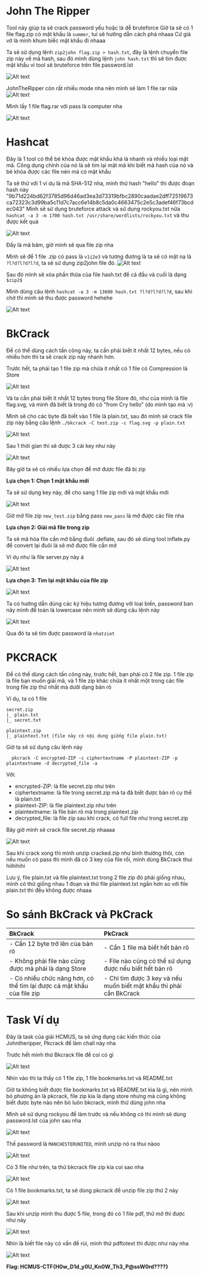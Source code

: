 # John The Ripper

Tool này giúp ta sẽ crack password yếu hoặc là dễ bruteforce
Giờ ta sẽ có 1 file flag.zip có mật khẩu là ``summer``, tui sẽ hướng dẫn cách phá nhaaa
Cứ giả vờ là mình khum biếc mật khẩu đi nhaaa

Ta sẽ sử dụng lệnh ``zip2john flag.zip > hash.txt``, đây là lệnh chuyển file zip này về mã hash, sau đó mình dùng lệnh ``john hash.txt`` thì sẽ tìm được mật khẩu vì tool sẽ bruteforce trên file password.lst

![Alt text](image.png)

JohnTheRipper còn rất nhiều mode nha nên mình sẽ làm 1 file rar nữa
![Alt text](image-1.png)

Mình lấy 1 file flag.rar với pass là computer nha

![Alt text](image-2.png)

# Hashcat

Đây là 1 tool có thể bẻ khóa được mật khẩu khá là nhanh và nhiều loại mật mã. Công dụng chính của nó là sẽ tìm lại mật mã khi biết mã hash của nó và bẻ khóa được các file nén mà có mật khẩu

Ta sẽ thử với 1 ví dụ là mã SHA-512 nha, mình thử hash "hello" thì được đoạn hash này "9b71d224bd62f3785d96d46ad3ea3d73319bfbc2890caadae2dff72519673ca72323c3d99ba5c11d7c7acc6e14b8c5da0c4663475c2e5c3adef46f73bcdec043"
Mình sẽ sử dụng bruteforce attack và sử dụng rockyou.txt nữa 
``hashcat -a 3 -m 1700 hash.txt /usr/share/wordlists/rockyou.txt``
và thu được kết quả 

![Alt text](image-3.png)

Đấy là mã băm, giờ mình sẽ qua file zip nha

Mình sẽ để 1 file .zip có pass là ``v1i2e3`` và tương đương là ta sẽ có mặt nạ là ``?l?d?l?d?l?d``, ta sẽ sử dụng zip2john file đó.
![Alt text](image-4.png)

Sau đó mình sẽ xóa phần thừa của file hash.txt để cả đầu và cuối là dạng ``$zip2$``

Mình dùng câu lệnh ``hashcat -a 3 -m 13600 hash.txt ?l?d?l?d?l?d``, sau khi chờ thì mình sẽ thu được password hehehe

![Alt text](image-5.png)

# BkCrack

Để có thể dùng cách tấn công này, ta cần phải biết ít nhất 12 bytes, nếu có nhiều hơn thì ta sẽ crack zip này nhanh hơn.

Trước hết, ta phải tạo 1 file zip mà chứa ít nhất có 1 file có Compression là Store

![Alt text](image-6.png)

Và ta cần phải biết ít nhất 12 bytes trong file Store đó, như của mình là file flag.svg, và mình đã biết là trong đó có "from Cry hello" (do mình tạo mà :v) 

Mình sẽ cho các byte đã biết vào 1 file là plain.txt, sau đó mình sẽ crack file zip này bằng câu lệnh
``./bkcrack -C test.zip -c flag.svg -p plain.txt``

![Alt text](image-7.png)

Sau 1 thời gian thì sẽ được 3 cái key như này

![Alt text](image-9.png)

Bây giờ ta sẽ có nhiều lựa chọn để mở được file đã bị zip 

**Lựa chọn 1: Chọn 1 mật khẩu mới**

Ta sẽ sử dụng key này, để cho sang 1 file zip mới và mật khẩu mới

![Alt text](image-10.png)

Giờ mở file zip ``new_test.zip`` bằng pass ``new_pass`` là mở được các file nha

**Lựa chọn 2: Giải mã file trong zip**

Ta sẽ mã hóa file cần mở bằng đuôi .deflate, sau đó sẽ dùng tool inflate.py để convert lại đuôi là sẽ mở được file cần mở

Ví dụ như là file server.py này á

![Alt text](image-11.png)

**Lựa chọn 3: Tìm lại mật khẩu của file zip**

![Alt text](image-12.png)

Ta có hướng dẫn dùng các ký hiệu tương đương với loại biến, password ban nãy mình để toàn là lowercase nên mình sẽ dùng câu lệnh này


![Alt text](image-13.png)

Qua đó ta sẽ tìm được password là ``nhatziet``


# PKCRACK

Để có thể dùng cách tấn công này, trước hết, bạn phải có 2 file zip. 1 file zip là file bạn muốn giải mã, và 1 file zip khác chứa ít nhất một trong các file trong file zip thứ nhất mà dưới dạng bản rõ

Ví dụ, ta có 1 file 
```
secret.zip  
|_ plain.txt
|_ secret.txt

plaintext.zip
|_ plaintext.txt (file này có nội dung giống file plain.txt)
```

Giờ ta sẽ sử dụng câu lệnh này
```
  pkcrack -C encrypted-ZIP -c ciphertextname -P plaintext-ZIP -p plaintextname -d decrypted_file -a
```

Với:
-   encrypted-ZIP: là file secret.zip như trên
-   ciphertextname: là file trong secret.zip mà ta đã biết được bản rõ cụ thể là plain.txt
-   plaintext-ZIP: là file plaintext.zip như trên
-   plaintextname: là file bản rõ mà trong plaintext.zip
-   decrypted_file: là file zip sau khi crack, có full file như trong secret.zip

Bây giờ mình sẽ crack file secret.zip nhaaaa

![Alt text](image-15.png)

Sau khi crack xong thì mình unzip cracked.zip như bình thường thôi, còn nếu muốn có pass thì mình đã có 3 key của file rồi, mình dùng BkCrack thui hiihihihi

Lưu ý, file plain.txt và file plaintext.txt trong 2 file zip đó phải giống nhau, mình có thử giống nhau 1 đoạn và thử file plaintext.txt ngắn hơn so với file plain.txt thì đều không được nhaaa

# So sánh BkCrack và PkCrack

|**BkCrack**|**PkCrack**|
|:-----------|:-----------|
|- Cần 12 byte trở lên của bản rõ |- Cần 1 file mà biết hết bản rõ|
|- Không phải file nào cũng được mà phải là dạng Store|- File nào cũng có thể sử dụng được nếu biết hết bản rõ|
|- Có nhiều chức năng hơn, có thể tìm lại được cả mật khẩu của file zip|- Chỉ tìm được 3 key và nếu muốn biết mật khẩu thì phải cần BkCrack|

# Task Ví dụ

Đây là task của giải HCMUS, ta sẽ ứng dụng các kiến thức của Johntheripper, Pkcrack để làm chall này nha

Trước hết mình thử Bkcrack file để coi có gì

![Alt text](image-16.png)

Nhìn vào thì ta thấy có 1 file zip, 1 file bookmarks.txt và README.txt

Giờ ta không biết được file bookmarks.txt và README.txt kia là gì, nên mình bỏ phương án là pkcrack, file zip kia là dạng store nhưng mà cũng không biết được byte nào nên bỏ luôn bkcrack, mình thử dùng john nha

Mình sẽ sử dụng rockyou để làm trước và nếu không có thì mình sẽ dùng password.lst của john sau nha

![Alt text](image-17.png)

Thế password là ``MANCHESTERUNITED``, mình unzip nó ra thui nàoo

![Alt text](image-18.png)

Có 3 file như trên, ta thử bkcrack file zip kia coi sao nha

![Alt text](image-19.png)

Có 1 file bookmarks.txt, ta sẽ dùng pkcrack để unzip file zip thứ 2 này

![Alt text](image-20.png)

Sau khi unzip mình thu được 5 file, trong đó có 1 file pdf, thử mở thì được như này

![Alt text](image-21.png)

Nhìn là biết file này có vấn đề rùi, mình thử pdftotext thì được như này nha

![Alt text](image-22.png)

**Flag: HCMUS-CTF{H0w_D1d_y0U_Kn0W_Th3_P@ssW0rd????}**
